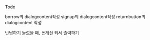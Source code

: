 Todo 

borrow의 dialogcontent작성
signup의 dialogcontent작성
returnbutton의 dialogcontent 작성

반납하기 눌렀을 때, 돈계산 되서 출력하기
